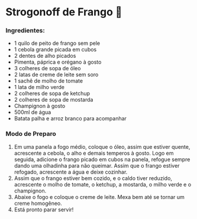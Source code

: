# Strogonoff de Frango :chicken:

### Ingredientes:

- 1 quilo de peito de frango sem pele
- 1 cebola grande picada em cubos
- 2 dentes de alho picados
- Pimenta, páprica e orégano à gosto
- 3 colheres de sopa de óleo
- 2 latas de creme de leite sem soro
- 1 sachê de molho de tomate
- 1 lata de milho verde
- 2 colheres de sopa de ketchup
- 2 colheres de sopa de mostarda
- Champignon à gosto
- 500ml  de água
- Batata palha e arroz branco para acompanhar

### Modo de Preparo

1. Em uma panela a fogo médio, coloque o óleo, assim que estiver quente, acrescente a cebola, o alho e demais temperos à gosto. Logo em seguida, adicione o frango picado em cubos na panela, refogue sempre dando uma olhadinha para não queimar. Assim que o frango estiver refogado, acrescente a água e deixe cozinhar.
2. Assim que o frango estiver bem cozido, e o caldo tiver reduzido, acrescente o molho de tomate, o ketchup, a mostarda, o milho verde e o champignon.
3. Abaixe o fogo e coloque o creme de leite. Mexa bem até se tornar um creme homogêneo.
4. Está pronto parar servir!



